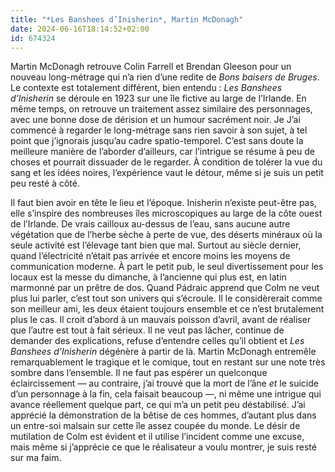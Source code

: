 ```yaml
---
title: "*Les Banshees d’Inisherin*, Martin McDonagh"
date: 2024-06-16T18:14:52+02:00
id: 674324 
---
```


Martin McDonagh retrouve Colin Farrell et Brendan Gleeson pour un nouveau long-métrage qui n’a rien d’une redite de *Bons baisers de Bruges*. Le contexte est totalement différent, bien entendu : *Les Banshees d’Inisherin* se déroule en 1923 sur une île fictive au large de l’Irlande. En même temps, on retrouve un traitement assez similaire des personnages, avec une bonne dose de dérision et un humour sacrément noir. Je J’ai commencé à regarder le long-métrage sans rien savoir à son sujet, à tel point que j’ignorais jusqu’au cadre spatio-temporel. C’est sans doute la meilleure manière de l’aborder d’ailleurs, car l’intrigue se résume à peu de choses et pourrait dissuader de le regarder. À condition de tolérer la vue du sang et les idées noires, l’expérience vaut le détour, même si je suis un petit peu resté à côté.

Il faut bien avoir en tête le lieu et l’époque. Inisherin n’existe peut-être pas, elle s’inspire des nombreuses îles microscopiques au large de la côte ouest de l’Irlande. De vrais cailloux au-dessus de l’eau, sans aucune autre végétation que de l’herbe sèche à perte de vue, des déserts minéraux où la seule activité est l’élevage tant bien que mal. Surtout au siècle dernier, quand l’électricité n’était pas arrivée et encore moins les moyens de communication moderne. À part le petit pub, le seul divertissement pour les locaux est la messe du dimanche, à l’ancienne qui plus est, en latin marmonné par un prêtre de dos. Quand Pádraic apprend que Colm ne veut plus lui parler, c’est tout son univers qui s’écroule. Il le considèrerait comme son meilleur ami, les deux étaient toujours ensemble et ce n’est brutalement plus le cas. Il croit d’abord à un mauvais poisson d’avril, avant de réaliser que l’autre est tout à fait sérieux. Il ne veut pas lâcher, continue de demander des explications, refuse d’entendre celles qu’il obtient et *Les Banshees d’Inisherin* dégénère à partir de là. Martin McDonagh entremêle remarquablement le tragique et le comique, tout en restant sur une note très sombre dans l’ensemble. Il ne faut pas espérer un quelconque éclaircissement — au contraire, j’ai trouvé que la mort de l’âne *et* le suicide d’un personnage à la fin, cela faisait beaucoup —, ni même une intrigue qui avance réellement quelque part, ce qui m’a un petit peu déstabilisé. J’ai apprécié la démonstration de la bêtise de ces hommes, d’autant plus dans un entre-soi malsain sur cette île assez coupée du monde. Le désir de mutilation de Colm est évident et il utilise l’incident comme une excuse, mais même si j’apprécie ce que le réalisateur a voulu montrer, je suis resté sur ma faim. 





